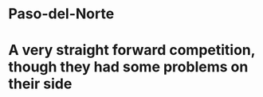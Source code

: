 # Paso-del-Norte
# A very straight forward competition, though they had some problems on their side
